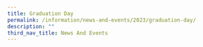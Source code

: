 ```yaml
---
title: Graduation Day
permalink: /information/news-and-events/2023/graduation-day/
description: ""
third_nav_title: News And Events
---
```

